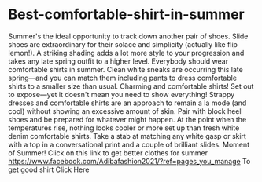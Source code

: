 # Best-comfortable-shirt-in-summer
Summer's the ideal opportunity to track down another pair of shoes. Slide shoes are extraordinary for their solace and simplicity (actually like flip lemon!). A striking shading adds a lot more style to your progression and takes any late spring outfit to a higher level. Everybody should wear comfortable shirts in summer.
Clean white sneaks are occurring this late spring—and you can match them including pants to dress comfortable shirts to a smaller size than usual. Charming and comfortable shirts!
Set out to expose—yet it doesn't mean you need to show everything! Strappy dresses and comfortable shirts are an approach to remain a la mode (and cool) without showing an excessive amount of skin. Pair with block heel shoes and be prepared for whatever might happen.
At the point when the temperatures rise, nothing looks cooler or more set up than fresh white denim comfortable shirts. Take a stab at matching any white gasp or skirt with a top in a conversational print and a couple of brilliant slides. Moment of Summer!  Click on this link to get better clothes for summer  https://www.facebook.com/Adibafashion2021/?ref=pages_you_manage  To get good shirt Click Here

